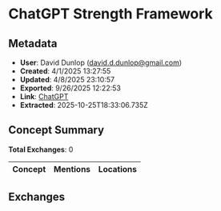 # ChatGPT Strength Framework

## Metadata

- **User**: David Dunlop (david.d.dunlop@gmail.com)
- **Created**: 4/1/2025 13:27:55
- **Updated**: 4/8/2025 23:10:57
- **Exported**: 9/26/2025 12:22:53
- **Link**: [ChatGPT](https://chatgpt.com/g/g-p-67ed9d40fbc48191aadf2b9a4ef6e5a4-brainframeos-random-chats/c/67ebdbcb-149c-8013-b3d9-2cfa715afea6)
- **Extracted**: 2025-10-25T18:33:06.735Z

## Concept Summary

**Total Exchanges**: 0

| Concept | Mentions | Locations |
|---------|----------|----------|

## Exchanges

